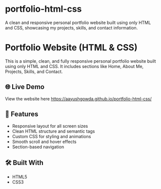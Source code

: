 # portfolio-html-css
A clean and responsive personal portfolio website built using only HTML and CSS, showcasing my projects, skills, and contact information.
# Portfolio Website (HTML & CSS)

This is a simple, clean, and fully responsive personal portfolio website built using only HTML and CSS. It includes sections like Home, About Me, Projects, Skills, and Contact.

## 🌐 Live Demo
View the website here  https://aayushgowda.github.io/portfolio-html-css/ 


## 📁 Features

- Responsive layout for all screen sizes
- Clean HTML structure and semantic tags
- Custom CSS for styling and animations
- Smooth scroll and hover effects
- Section-based navigation

## 🛠️ Built With

- HTML5
- CSS3
